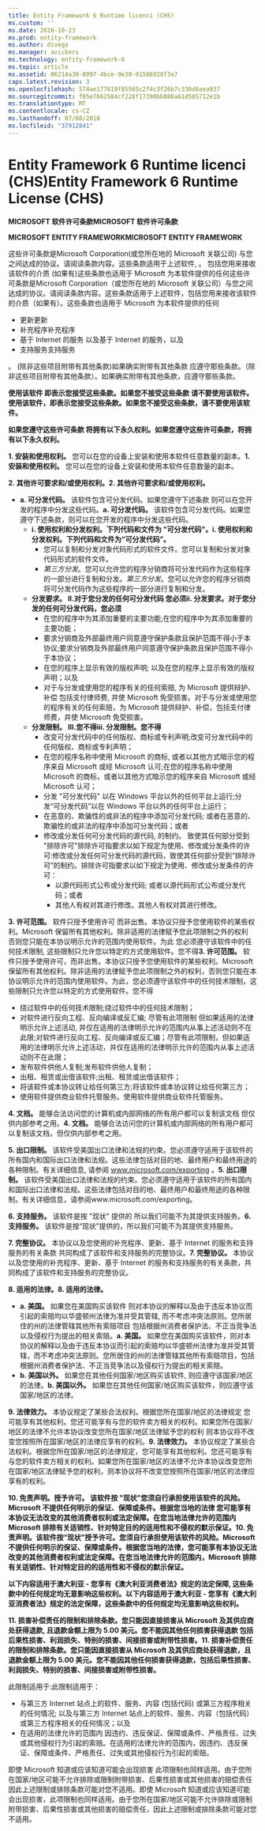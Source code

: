 ```yaml
---
title: Entity Framework 6 Runtime licenci (CHS)
ms.custom: ''
ms.date: 2016-10-23
ms.prod: entity-framework
ms.author: divega
ms.manager: avickers
ms.technology: entity-framework-6
ms.topic: article
ms.assetid: 06214a30-0097-4bce-9e30-91586928f3a7
caps.latest.revision: 3
ms.openlocfilehash: 574ae177619f85565c2f4c3f26b7c330d6aea937
ms.sourcegitcommit: f05e7b62584cf228f17390bb086a61d505712e1b
ms.translationtype: MT
ms.contentlocale: cs-CZ
ms.lasthandoff: 07/08/2018
ms.locfileid: "37912841"
---
```

# <a name="entity-framework-6-runtime-license-chs"></a><span data-ttu-id="0e317-102">Entity Framework 6 Runtime licenci (CHS)</span><span class="sxs-lookup"><span data-stu-id="0e317-102">Entity Framework 6 Runtime License (CHS)</span></span>
<span data-ttu-id="0e317-103">**MICROSOFT 软件许可条款**</span><span class="sxs-lookup"><span data-stu-id="0e317-103">**MICROSOFT 软件许可条款**</span></span>

<span data-ttu-id="0e317-104">**MICROSOFT ENTITY FRAMEWORK**</span><span class="sxs-lookup"><span data-stu-id="0e317-104">**MICROSOFT ENTITY FRAMEWORK**</span></span>

<span data-ttu-id="0e317-105">这些许可条款是Microsoft Corporation(或您所在地的 Microsoft 关联公司) 与您之间达成的协议。请阅读条款内容。这些条款适用于上述软件, 。 包括您用来接收该软件的介质 (如果有)这些条款也适用于 Microsoft 为本软件提供的任何</span><span class="sxs-lookup"><span data-stu-id="0e317-105">这些许可条款是Microsoft Corporation（或您所在地的 Microsoft 关联公司）与您之间达成的协议。请阅读条款内容。这些条款适用于上述软件，包括您用来接收该软件的介质（如果有）。这些条款也适用于 Microsoft 为本软件提供的任何</span></span>

-   <span data-ttu-id="0e317-106">更新</span><span class="sxs-lookup"><span data-stu-id="0e317-106">更新</span></span>
-   <span data-ttu-id="0e317-107">补充程序</span><span class="sxs-lookup"><span data-stu-id="0e317-107">补充程序</span></span>
-   <span data-ttu-id="0e317-108">基于 Internet 的服务 以及</span><span class="sxs-lookup"><span data-stu-id="0e317-108">基于 Internet 的服务，以及</span></span>
-   <span data-ttu-id="0e317-109">支持服务</span><span class="sxs-lookup"><span data-stu-id="0e317-109">支持服务</span></span>

<span data-ttu-id="0e317-110">。 (除非这些项目附带有其他条款)如果确实附带有其他条款 应遵守那些条款。</span><span class="sxs-lookup"><span data-stu-id="0e317-110">（除非这些项目附带有其他条款）。如果确实附带有其他条款，应遵守那些条款。</span></span>

<span data-ttu-id="0e317-111">**使用该软件 即表示您接受这些条款。如果您不接受这些条款 请不要使用该软件。**</span><span class="sxs-lookup"><span data-stu-id="0e317-111">**使用该软件，即表示您接受这些条款。如果您不接受这些条款，请不要使用该软件。**</span></span>

<span data-ttu-id="0e317-112">**如果您遵守这些许可条款 将拥有以下永久权利。**</span><span class="sxs-lookup"><span data-stu-id="0e317-112">**如果您遵守这些许可条款，将拥有以下永久权利。**</span></span>

<span data-ttu-id="0e317-113">**1. 安装和使用权利。** 您可以在您的设备上安装和使用本软件任意数量的副本。</span><span class="sxs-lookup"><span data-stu-id="0e317-113">**1.    安装和使用权利。** 您可以在您的设备上安装和使用本软件任意数量的副本。</span></span>

<span data-ttu-id="0e317-114">**2. 其他许可要求和/或使用权利。**</span><span class="sxs-lookup"><span data-stu-id="0e317-114">**2.    其他许可要求和/或使用权利。**</span></span>

-   <span data-ttu-id="0e317-115">**a. 可分发代码。** 该软件包含可分发代码。如果您遵守下述条款 则可以在您开发的程序中分发这些代码。</span><span class="sxs-lookup"><span data-stu-id="0e317-115">**a.    可分发代码。** 该软件包含可分发代码。如果您遵守下述条款，则可以在您开发的程序中分发这些代码。</span></span>
    -   <span data-ttu-id="0e317-116">**i. 使用权利和分发权利。下列代码和文件为 "可分发代码"。**</span><span class="sxs-lookup"><span data-stu-id="0e317-116">**i.      使用权利和分发权利。下列代码和文件为“可分发代码”。**</span></span>
        -   <span data-ttu-id="0e317-117">您可以复制和分发对象代码形式的软件文件。</span><span class="sxs-lookup"><span data-stu-id="0e317-117">您可以复制和分发对象代码形式的软件文件。</span></span>
        -   <span data-ttu-id="0e317-118">*第三方分发*。您可以允许您的程序分销商将可分发代码作为这些程序的一部分进行复制和分发。</span><span class="sxs-lookup"><span data-stu-id="0e317-118">*第三方分发*。您可以允许您的程序分销商将可分发代码作为这些程序的一部分进行复制和分发。</span></span>
    -   <span data-ttu-id="0e317-119">**分发要求。 II.对于您分发的任何可分发代码 您必须**</span><span class="sxs-lookup"><span data-stu-id="0e317-119">**ii.    分发要求。对于您分发的任何可分发代码，您必须**</span></span>
        -   <span data-ttu-id="0e317-120">在您的程序中为其添加重要的主要功能;</span><span class="sxs-lookup"><span data-stu-id="0e317-120">在您的程序中为其添加重要的主要功能；</span></span>
        -   <span data-ttu-id="0e317-121">要求分销商及外部最终用户同意遵守保护条款且保护范围不得小于本协议;</span><span class="sxs-lookup"><span data-stu-id="0e317-121">要求分销商及外部最终用户同意遵守保护条款且保护范围不得小于本协议；</span></span>
        -   <span data-ttu-id="0e317-122">在您的程序上显示有效的版权声明; 以及</span><span class="sxs-lookup"><span data-stu-id="0e317-122">在您的程序上显示有效的版权声明；以及</span></span>
        -   <span data-ttu-id="0e317-123">对于与分发或使用您的程序有关的任何索赔, 为 Microsoft 提供辩护、补偿 包括支付律师费, 并使 Microsoft 免受损害。</span><span class="sxs-lookup"><span data-stu-id="0e317-123">对于与分发或使用您的程序有关的任何索赔，为 Microsoft 提供辩护、补偿，包括支付律师费，并使 Microsoft 免受损害。</span></span>
    -   <span data-ttu-id="0e317-124">**分发限制。 III.您不得**</span><span class="sxs-lookup"><span data-stu-id="0e317-124">**iii.   分发限制。您不得**</span></span>
        -   <span data-ttu-id="0e317-125">改变可分发代码中的任何版权、商标或专利声明;</span><span class="sxs-lookup"><span data-stu-id="0e317-125">改变可分发代码中的任何版权、商标或专利声明；</span></span>
        -   <span data-ttu-id="0e317-126">在您的程序名称中使用 Microsoft 的商标, 或者以其他方式暗示您的程序来自 Microsoft 或经 Microsoft 认可;</span><span class="sxs-lookup"><span data-stu-id="0e317-126">在您的程序名称中使用 Microsoft 的商标，或者以其他方式暗示您的程序来自 Microsoft 或经 Microsoft 认可；</span></span>
        -   <span data-ttu-id="0e317-127">分发 "可分发代码" 以在 Windows 平台以外的任何平台上运行;</span><span class="sxs-lookup"><span data-stu-id="0e317-127">分发“可分发代码”以在 Windows 平台以外的任何平台上运行；</span></span>
        -   <span data-ttu-id="0e317-128">在恶意的、欺骗性的或非法的程序中添加可分发代码; 或者</span><span class="sxs-lookup"><span data-stu-id="0e317-128">在恶意的、欺骗性的或非法的程序中添加可分发代码；或者</span></span>
        -   <span data-ttu-id="0e317-129">修改或分发任何可分发代码的源代码, 的制约。 致使其任何部分受到 "排除许可"排除许可指要求以如下规定为使用、修改或分发条件的许可:</span><span class="sxs-lookup"><span data-stu-id="0e317-129">修改或分发任何可分发代码的源代码，致使其任何部分受到“排除许可”的制约。排除许可指要求以如下规定为使用、修改或分发条件的许可：</span></span>
            -   <span data-ttu-id="0e317-130">以源代码形式公布或分发代码; 或者</span><span class="sxs-lookup"><span data-stu-id="0e317-130">以源代码形式公布或分发代码；或者</span></span>
            -   <span data-ttu-id="0e317-131">其他人有权对其进行修改。</span><span class="sxs-lookup"><span data-stu-id="0e317-131">其他人有权对其进行修改。</span></span>

<span data-ttu-id="0e317-132">**3. 许可范围。** 软件只授予使用许可 而非出售。本协议只授予您使用软件的某些权利。Microsoft 保留所有其他权利。除非适用的法律赋予您此项限制之外的权利 否则您只能在本协议明示允许的范围内使用软件。为此 您必须遵守该软件中的任何技术限制, 这些限制只允许您以特定的方式使用软件。您不得</span><span class="sxs-lookup"><span data-stu-id="0e317-132">**3.    许可范围。** 软件只授予使用许可，而非出售。本协议只授予您使用软件的某些权利。Microsoft 保留所有其他权利。除非适用的法律赋予您此项限制之外的权利，否则您只能在本协议明示允许的范围内使用软件。为此，您必须遵守该软件中的任何技术限制，这些限制只允许您以特定的方式使用软件。您不得</span></span>

-   <span data-ttu-id="0e317-133">绕过软件中的任何技术限制;</span><span class="sxs-lookup"><span data-stu-id="0e317-133">绕过软件中的任何技术限制；</span></span>
-   <span data-ttu-id="0e317-134">对软件进行反向工程、反向编译或反汇编; 尽管有此项限制 但如果适用的法律明示允许上述活动, 并仅在适用的法律明示允许的范围内从事上述活动则不在此限;</span><span class="sxs-lookup"><span data-stu-id="0e317-134">对软件进行反向工程、反向编译或反汇编；尽管有此项限制，但如果适用的法律明示允许上述活动，并仅在适用的法律明示允许的范围内从事上述活动则不在此限；</span></span>
-   <span data-ttu-id="0e317-135">发布软件供他人复制;</span><span class="sxs-lookup"><span data-stu-id="0e317-135">发布软件供他人复制；</span></span>
-   <span data-ttu-id="0e317-136">出租、租赁或出借该软件;</span><span class="sxs-lookup"><span data-stu-id="0e317-136">出租、租赁或出借该软件；</span></span>
-   <span data-ttu-id="0e317-137">将该软件或本协议转让给任何第三方;</span><span class="sxs-lookup"><span data-stu-id="0e317-137">将该软件或本协议转让给任何第三方；</span></span>
-   <span data-ttu-id="0e317-138">使用软件提供商业软件托管服务。</span><span class="sxs-lookup"><span data-stu-id="0e317-138">使用软件提供商业软件托管服务。</span></span>

<span data-ttu-id="0e317-139">**4. 文档。** 能够合法访问您的计算机或内部网络的所有用户都可以复制该文档 但仅供内部参考之用。</span><span class="sxs-lookup"><span data-stu-id="0e317-139">**4.    文档。** 能够合法访问您的计算机或内部网络的所有用户都可以复制该文档，但仅供内部参考之用。</span></span>

<span data-ttu-id="0e317-140">**5. 出口限制。** 该软件受美国出口法律和法规的约束。您必须遵守适用于该软件的所有国内和国际出口法律和法规。这些法律包括对目的地、最终用户和最终用途的各种限制。有关详细信息, 请参阅 www.microsoft.com/exporting 。</span><span class="sxs-lookup"><span data-stu-id="0e317-140">**5.    出口限制。** 该软件受美国出口法律和法规的约束。您必须遵守适用于该软件的所有国内和国际出口法律和法规。这些法律包括对目的地、最终用户和最终用途的各种限制。有关详细信息，请参阅www.microsoft.com/exporting。</span></span>

<span data-ttu-id="0e317-141">**6. 支持服务。** 该软件是按 "现状" 提供的 所以我们可能不为其提供支持服务。</span><span class="sxs-lookup"><span data-stu-id="0e317-141">**6.    支持服务。** 该软件是按“现状”提供的，所以我们可能不为其提供支持服务。</span></span>

<span data-ttu-id="0e317-142">**7. 完整协议。** 本协议以及您使用的补充程序、更新、基于 Internet 的服务和支持服务的有关条款 共同构成了该软件和支持服务的完整协议。</span><span class="sxs-lookup"><span data-stu-id="0e317-142">**7.    完整协议。** 本协议以及您使用的补充程序、更新、基于 Internet 的服务和支持服务的有关条款，共同构成了该软件和支持服务的完整协议。</span></span>

<span data-ttu-id="0e317-143">**8. 适用的法律。**</span><span class="sxs-lookup"><span data-stu-id="0e317-143">**8.    适用的法律。**</span></span>

-   <span data-ttu-id="0e317-144">**a. 美国。** 如果您在美国购买该软件 则对本协议的解释以及由于违反本协议而引起的索赔均以华盛顿州法律为准并受其管辖, 而不考虑冲突法原则。您所居住的州的法律管辖其他所有索赔项目 包括根据州消费者保护法、不正当竞争法以及侵权行为提出的相关索赔。</span><span class="sxs-lookup"><span data-stu-id="0e317-144">**a.    美国。** 如果您在美国购买该软件，则对本协议的解释以及由于违反本协议而引起的索赔均以华盛顿州法律为准并受其管辖，而不考虑冲突法原则。您所居住的州的法律管辖其他所有索赔项目，包括根据州消费者保护法、不正当竞争法以及侵权行为提出的相关索赔。</span></span>
-   <span data-ttu-id="0e317-145">**b. 美国以外。** 如果您在其他任何国家/地区购买该软件, 则应遵守该国家/地区的法律。</span><span class="sxs-lookup"><span data-stu-id="0e317-145">**b.    美国以外。** 如果您在其他任何国家/地区购买该软件，则应遵守该国家/地区的法律。</span></span>

<span data-ttu-id="0e317-146">**9. 法律效力。** 本协议规定了某些合法权利。根据您所在国家/地区的法律规定 您可能享有其他权利。您还可能享有与您的软件卖方相关的权利。如果您所在国家/地区的法律不允许本协议改变您所在国家/地区法律赋予您的权利 则本协议将不改变您按照所在国家/地区的法律应享有的权利。</span><span class="sxs-lookup"><span data-stu-id="0e317-146">**9.    法律效力。** 本协议规定了某些合法权利。根据您所在国家/地区的法律规定，您可能享有其他权利。您还可能享有与您的软件卖方相关的权利。如果您所在国家/地区的法律不允许本协议改变您所在国家/地区法律赋予您的权利，则本协议将不改变您按照所在国家/地区的法律应享有的权利。</span></span>

<span data-ttu-id="0e317-147">**10. 免责声明。授予许可。 该软件按 "现状"您须自行承担使用该软件的风险。Microsoft 不提供任何明示的保证、保障或条件。根据您当地的法律 您可能享有本协议无法改变的其他消费者权利或法定保障。在您当地法律允许的范围内 Microsoft 排除有关适销性、针对特定目的的适用性和不侵权的默示保证。**</span><span class="sxs-lookup"><span data-stu-id="0e317-147">**10.   免责声明。该软件按“现状”授予许可。您须自行承担使用该软件的风险。Microsoft 不提供任何明示的保证、保障或条件。根据您当地的法律，您可能享有本协议无法改变的其他消费者权利或法定保障。在您当地法律允许的范围内，Microsoft 排除有关适销性、针对特定目的的适用性和不侵权的默示保证。**</span></span>

<span data-ttu-id="0e317-148">**以下内容适用于澳大利亚 - 您享有《澳大利亚消费者法》规定的法定保障, 这些条款中的任何规定均无意影响这些权利。**</span><span class="sxs-lookup"><span data-stu-id="0e317-148">**以下内容适用于澳大利亚 - 您享有《澳大利亚消费者法》规定的法定保障，这些条款中的任何规定均无意影响这些权利。**</span></span>

<span data-ttu-id="0e317-149">**11. 损害补偿责任的限制和排除条款。您只能因直接损害从 Microsoft 及其供应商处获得退款, 且退款金额上限为 5.00 美元。您不能因其他任何损害获得退款 包括后果性损害、利润损失、特别的损害、间接损害或附带性损害。**</span><span class="sxs-lookup"><span data-stu-id="0e317-149">**11.   损害补偿责任的限制和排除条款。您只能因直接损害从 Microsoft 及其供应商处获得退款，且退款金额上限为 5.00 美元。您不能因其他任何损害获得退款，包括后果性损害、利润损失、特别的损害、间接损害或附带性损害。**</span></span>

<span data-ttu-id="0e317-150">此限制适用于:</span><span class="sxs-lookup"><span data-stu-id="0e317-150">此限制适用于：</span></span>

-   <span data-ttu-id="0e317-151">与第三方 Internet 站点上的软件、服务、内容 (包括代码) 或第三方程序相关的任何情况; 以及</span><span class="sxs-lookup"><span data-stu-id="0e317-151">与第三方 Internet 站点上的软件、服务、内容（包括代码）或第三方程序相关的任何情况；以及</span></span>
-   <span data-ttu-id="0e317-152">在适用的法律允许的范围内 因违约、违反保证、保障或条件、严格责任、过失或其他侵权行为引起的索赔。</span><span class="sxs-lookup"><span data-stu-id="0e317-152">在适用的法律允许的范围内，因违约、违反保证、保障或条件、严格责任、过失或其他侵权行为引起的索赔。</span></span>

<span data-ttu-id="0e317-153">即使 Microsoft 知道或应该知道可能会出现损害 此项限制也同样适用。由于您所在国家/地区可能不允许排除或限制附带损害、后果性损害或其他损害的赔偿责任 因此上述限制或排除条款可能对您不适用。</span><span class="sxs-lookup"><span data-stu-id="0e317-153">即使 Microsoft 知道或应该知道可能会出现损害，此项限制也同样适用。由于您所在国家/地区可能不允许排除或限制附带损害、后果性损害或其他损害的赔偿责任，因此上述限制或排除条款可能对您不适用。</span></span>
